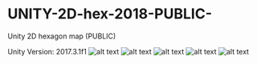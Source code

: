 # UNITY-2D-hex-2018-PUBLIC-
Unity 2D hexagon map (PUBLIC)

Unity Version: 2017.3.1f1
![alt text](https://realwar.ucoz.ru/2020/gitHub/UNITY-2D-hex-2018-PUBLIC-.png)
![alt text](https://realwar.ucoz.ru/2020/gitHub/76fa2e7af5463648f30955e78abf113b801c5e8d5ccff0a76e.png)
![alt text](https://realwar.ucoz.ru/2020/gitHub/a2ecd9d816ce826221ab83283af095c04f20f109a67f1ed721.png)
![alt text](https://realwar.ucoz.ru/2020/gitHub/669230609211a1023c1dda2f00b7b4a2c4c27b20717aa6d84d.png)
![alt text](https://realwar.ucoz.ru/2020/gitHub/144bd0ab4a386c298d56ad9b52ad5b6cfdc9cdcbc238076ac1.png)
